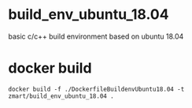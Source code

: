 # build_env_ubuntu_18.04
basic c/c++ build environment based on ubuntu 18.04

# docker build
```
docker build -f ./DockerfileBuildenvUbuntu18.04 -t zmart/build_env_ubuntu_18.04 .
```
